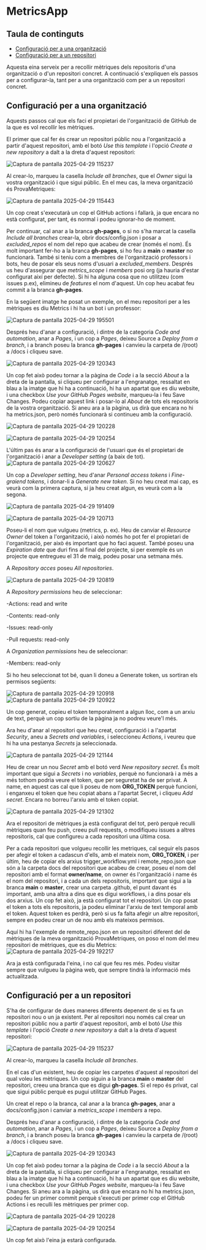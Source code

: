 # MetricsApp

## Taula de continguts
- [Configuració per a una organització](#configuració-per-a-una-organització)
- [Configuració per a un repositori](#configuració-per-a-un-repositori)

Aquesta eina serveix per a recollir mètriques dels repositoris d'una organització o d'un repositori concret. A continuació s'expliquen els passos per a configurar-la, tant per a una organització com per a un repositori concret.

## Configuració per a una organització

Aquests passos cal que els faci el propietari de l'organització de GitHub de la que es vol recollir les mètriques.

El primer que cal fer és crear un repositori públic nou a l'organització a partir d'aquest repositori, amb el botó *Use this template* i l'opció *Create a new repository* a dalt a la dreta d'aquest repositori:

![Captura de pantalla 2025-04-29 115237](https://github.com/user-attachments/assets/9ac050a9-49c7-456e-be5e-18b7dde41a03)

Al crear-lo, marqueu la casella *Include all branches*, que el *Owner* sigui la vostra organització i que sigui públic. En el meu cas, la meva organització és ProvaMetriques:

![Captura de pantalla 2025-04-29 115443](https://github.com/user-attachments/assets/feb94274-420c-4df8-ae57-8709a774c302)

Un cop creat s'executarà un cop el GitHub actions i fallarà, ja que encara no està configurat, per tant, és normal i podeu ignorar-ho de moment.

Per continuar, cal anar a la branca **gh-pages**, o si no s'ha marcat la casella *Include all branches* crear-la, obrir docs/config.json i posar a *excluded_repos* el nom del repo que acabeu de crear (només el nom). És molt important fer-ho a la branca **gh-pages**, si ho feu a **main** o **master** no funcionarà. També si teniu com a membres de l'organització professors i bots, heu de posar els seus noms d'usuari a *excluded_members*. Després us heu d'assegurar que *metrics_scope* i *members* posi org (ja hauria d'estar configurat així per defecte). Si hi ha alguna cosa que no utilitzeu (com issues p.ex), elimineu de *features* el nom d'aquest. Un cop heu acabat feu commit a la branca **gh-pages**.

En la següent imatge he posat un exemple, on el meu repositori per a les mètriques es diu Metrics i hi ha un bot i un professor:

![Captura de pantalla 2025-04-29 195501](https://github.com/user-attachments/assets/007b1e0b-b8d5-4dec-a9b3-1f232b353902)

Després heu d'anar a configuració, i dintre de la categoria *Code and automation*, anar a *Pages*, i un cop a *Pages*, deixeu Source a *Deploy from a branch*, i a branch poseu la branca **gh-pages** i canvieu la carpeta de /(root) a /docs i cliqueu save.

![Captura de pantalla 2025-04-29 120343](https://github.com/user-attachments/assets/3028f355-8e3c-43d0-aa34-576498a4372f)

Un cop fet això podeu tornar a la pàgina de *Code* i a la secció *About* a la dreta de la pantalla, si cliqueu per configurar a l'engranatge, ressaltat en blau a la imatge que hi ha a continuació, hi ha un apartat que es diu website, i una checkbox *Use your GitHub Pages website*, marqueu-la i feu Save Changes. Podeu copiar aquest link i posar-lo al *About* de tots els repositoris de la vostra organització. Si aneu ara a la pàgina, us dirà que encara no hi ha metrics.json, però només funcionarà si continueu amb la configuració.

![Captura de pantalla 2025-04-29 120228](https://github.com/user-attachments/assets/dfe2d75e-d6f2-42d9-b564-38c6fc96573a)

![Captura de pantalla 2025-04-29 120254](https://github.com/user-attachments/assets/9aad7d38-f651-4f7c-a83b-bc92de8b74ab)

L'últim pas és anar a la configuració de l'usuari que és el propietari de l'organització i anar a *Developer setting* (a baix de tot).
![Captura de pantalla 2025-04-29 120627](https://github.com/user-attachments/assets/a764257f-7d53-4378-9964-1cccca150e6d)

Un cop a *Developer setting*, heu d'anar *Personal access tokens* i *Fine-graiend tokens*, i donar-li a *Generate new token*. Si no heu creat mai cap, es veurà com la primera captura, si ja heu creat algun, es veurà com a la segona.

![Captura de pantalla 2025-04-29 191409](https://github.com/user-attachments/assets/8092194a-c605-486d-9cea-b5d97e3153de)

![Captura de pantalla 2025-04-29 120713](https://github.com/user-attachments/assets/6539ea62-bb48-451e-b651-c24780291f93)

Poseu-li el nom que vulgueu (metrics, p. ex). Heu de canviar el *Resource Owner* del token a l'organització, i això només ho pot fer el propietari de l'organització, per això és important que ho faci aquest. També poseu una *Expiration date* que duri fins al final del projecte, si per exemple és un projecte que entregueu el 31 de maig, podeu posar una setmana més.

A *Repository acces* poseu *All repositories*.

![Captura de pantalla 2025-04-29 120819](https://github.com/user-attachments/assets/b0881687-23c1-4416-adb9-61cc87ae19c6)

A *Repository permissions* heu de seleccionar: 

-Actions: read and write

-Contents: read-only

-Issues: read-only

-Pull requests: read-only

A *Organization permissions* heu de seleccionar:

-Members: read-only

Si ho heu seleccionat tot bé, quan li doneu a Generate token, us sortiran els permisos següents:

![Captura de pantalla 2025-04-29 120918](https://github.com/user-attachments/assets/de83eed6-f516-4e6c-8a35-ec5f790214ec)
![Captura de pantalla 2025-04-29 120922](https://github.com/user-attachments/assets/011a0bb1-987e-46cb-b2df-3d6ce575461d)

Un cop generat, copieu el token temporalment a algun lloc, com a un arxiu de text, perquè un cop sortiu de la pàgina ja no podreu veure'l més.

Ara heu d'anar al repositori que heu creat, configuració i a l'apartat *Security*, aneu a *Secrets and variables*, i seleccioneu *Actions*, i veureu que hi ha una pestanya *Secrets* ja seleccionada.

![Captura de pantalla 2025-04-29 121144](https://github.com/user-attachments/assets/c1c86f40-fc64-47e5-9ec0-ed3e6cc438d3)

Heu de crear un nou *Secret* amb el botó verd *New repository secret*. És molt important que sigui a *Secrets* i no *variables*, perquè no funcionarà i a més a més tothom podria veure el token, que per seguretat ha de ser privat. A name, en aquest cas cal que li poseu de nom **ORG_TOKEN** perquè funcioni, i enganxeu el token que heu copiat abans a l'apartat Secret, i cliqueu *Add secret*. Encara no borreu l'arxiu amb el token copiat.

![Captura de pantalla 2025-04-29 121302](https://github.com/user-attachments/assets/f6239c7f-0e4b-470f-b184-c4e144c37481)

Ara el repositori de mètriques ja està configurat del tot, però perquè reculli mètriques quan feu push, creeu pull requests, o modifiqueu issues a altres repositoris, cal que configureu a cada repositori una última cosa.

Per a cada repositori que volgueu recollir les metriques, cal seguir els pasos per afegir el token a cadascun d'ells, amb el mateix nom, **ORG_TOKEN**, i per últim, heu de copiar els arxius trigger_workflow.yml i remote_repo.json que són a la carpeta docs del repositori que acabeu de crear, poseu el nom del repositori amb el format **owner/name**, on owner és l'organització i name és el nom del repositori, i a cada un dels repositoris, important que sigui a la branca **main** o **master**, crear una carpeta .github, el punt davant és important, amb una altra a dins que es digui workflows, i a dins posar els dos arxius. Un cop fet això, ja està configurat tot el repositori. Un cop posat el token a tots els repositoris, ja podeu eliminar l'arxiu de text temporal amb el token. Aquest token es perdrà, però si us fa falta afegir un altre repositori, sempre en podeu crear un de nou amb els mateixos permisos.

Aquí hi ha l'exemple de remote_repo.json en un repositori diferent del de mètriques de la meva organització ProvaMetriques, on poso el nom del meu repositori de mètriques, que es diu Metrics:
![Captura de pantalla 2025-04-29 192217](https://github.com/user-attachments/assets/37f4f10c-636a-4090-a68a-e64eb5f864a8)

Ara ja està configurada l'eina, i no cal que feu res més. Podeu visitar sempre que vulgueu la pàgina web, que sempre tindrà la informació més actualitzada.

## Configuració per a un repositori

S'ha de configurar de dues maneres diferents depenent de si es fa un repositori nou o un ja existent. Per al repositori nou només cal crear un repositori públic nou a partir d'aquest repositori, amb el botó *Use this template* i l'opció *Create a new repository* a dalt a la dreta d'aquest repositori:

![Captura de pantalla 2025-04-29 115237](https://github.com/user-attachments/assets/9ac050a9-49c7-456e-be5e-18b7dde41a03)

Al crear-lo, marqueu la casella *Include all branches*.

En el cas d'un existent, heu de copiar les carpetes d'aquest al repositori del qual voleu les mètriques. Un cop siguin a la branca **main** o **master** del repositori, creeu una branca que es digui **gh-pages**. Si el repo és privat, cal que sigui públic perquè es pugui utilitzar GitHub Pages.

Un creat el repo o la branca, cal anar a la branca **gh-pages**, anar a docs/config.json i canviar a *metrics_scope* i *members* a repo.

Després heu d'anar a configuració, i dintre de la categoria *Code and automation*, anar a *Pages*, i un cop a *Pages*, deixeu Source a *Deploy from a branch*, i a branch poseu la branca **gh-pages** i canvieu la carpeta de /(root) a /docs i cliqueu save.

![Captura de pantalla 2025-04-29 120343](https://github.com/user-attachments/assets/3028f355-8e3c-43d0-aa34-576498a4372f)

Un cop fet això podeu tornar a la pàgina de *Code* i a la secció *About* a la dreta de la pantalla, si cliqueu per configurar a l'engranatge, ressaltat en blau a la imatge que hi ha a continuació, hi ha un apartat que es diu website, i una checkbox *Use your GitHub Pages website*, marqueu-la i feu Save Changes. Si aneu ara a la pàgina, us dirà que encara no hi ha metrics.json, podeu fer un primer commit perquè s'executi per primer cop el GitHub Actions i es reculli les mètriques per primer cop.

![Captura de pantalla 2025-04-29 120228](https://github.com/user-attachments/assets/dfe2d75e-d6f2-42d9-b564-38c6fc96573a)

![Captura de pantalla 2025-04-29 120254](https://github.com/user-attachments/assets/9aad7d38-f651-4f7c-a83b-bc92de8b74ab)

Un cop fet això l'eina ja estarà configurada.
